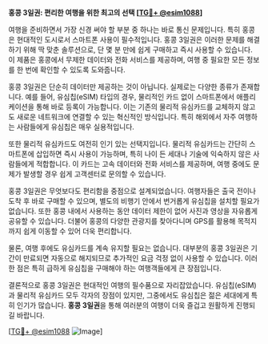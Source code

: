 **홍콩 3일권: 편리한 여행을 위한 최고의 선택 [[TG💪+ @esim1088](https://t.me/s/esim1088)]**

여행을 준비하면서 가장 신경 써야 할 부분 중 하나는 바로 통신 문제입니다. 특히 홍콩은 현대적인 도시로서 스마트폰 사용이 필수적입니다. 홍콩 3일권은 이러한 문제를 해결하기 위해 딱 맞춘 솔루션으로, 단 몇 분 만에 쉽게 구매하고 즉시 사용할 수 있습니다. 이 제품은 홍콩에서 무제한 데이터와 전화 서비스를 제공하며, 여행 중 필요한 모든 정보를 한 번에 확인할 수 있도록 도와줍니다.

홍콩 3일권은 단순히 데이터만 제공하는 것이 아닙니다. 실제로는 다양한 종류가 존재합니다. 예를 들어, 유심칩(eSIM) 타입의 경우, 물리적인 카드 없이 스마트폰에서 애플리케이션을 통해 바로 등록이 가능합니다. 이는 기존의 물리적 유심카드를 교체하지 않고도 새로운 네트워크에 연결할 수 있는 혁신적인 방식입니다. 특히 해외에서 자주 여행하는 사람들에게 유심칩은 매우 실용적입니다.

또한 물리적 유심카드도 여전히 인기 있는 선택지입니다. 물리적 유심카드는 간단히 스마트폰에 삽입하면 즉시 사용이 가능하며, 특히 나이 든 세대나 기술에 익숙하지 않은 사람들에게 적합합니다. 이 카드는 고속 데이터와 전화 서비스를 제공하며, 여행 중에도 문제가 발생할 경우 쉽게 고객센터로 문의할 수 있습니다.

홍콩 3일권은 무엇보다도 편리함을 중점으로 설계되었습니다. 여행자들은 출국 전이나 도착 후 바로 구매할 수 있으며, 별도의 비행기 안에서 번거롭게 유심칩을 설치할 필요가 없습니다. 또한 홍콩 내에서 사용하는 동안 데이터 제한이 없어 사진과 영상을 자유롭게 공유할 수 있습니다. 더불어 홍콩의 다양한 관광지를 찾아다니며 GPS를 활용해 목적지까지 쉽게 이동할 수 있어 더욱 편리합니다.

물론, 여행 후에도 유심카드를 계속 유지할 필요는 없습니다. 대부분의 홍콩 3일권은 기간이 만료되면 자동으로 해지되므로 추가적인 요금 걱정 없이 사용할 수 있습니다. 이러한 점은 특히 급하게 유심칩을 구매해야 하는 여행객들에게 큰 장점입니다.

결론적으로 홍콩 3일권은 현대적인 여행의 필수품으로 자리잡았습니다. 유심칩(eSIM)과 물리적 유심카드 모두 각자의 장점이 있지만, 그중에서도 유심칩은 젊은 세대에게 특히 인기가 많습니다. **홍콩 3일권**을 통해 여러분의 여행이 더욱 즐겁고 원활하게 진행되길 바랍니다.

[[TG💪+ @esim1088](https://t.me/s/esim1088) ![Image](https://i.postimg.cc/Y0z9fWf4/image.png)]